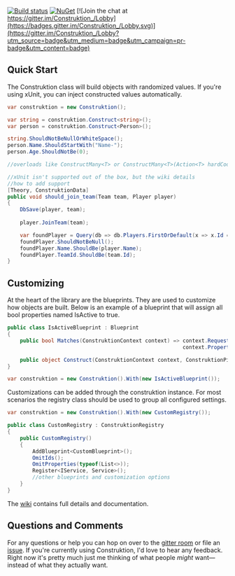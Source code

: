 [![Build status](https://ci.appveyor.com/api/projects/status/elx7hqdcjl9v46mf?svg=true)](https://ci.appveyor.com/project/JoeGannon/construktion)
[![NuGet](http://img.shields.io/nuget/v/Construktion.svg)](https://www.nuget.org/packages/Construktion/)
[![Join the chat at https://gitter.im/Construktion_/Lobby](https://badges.gitter.im/Construktion_/Lobby.svg)](https://gitter.im/Construktion_/Lobby?utm_source=badge&utm_medium=badge&utm_campaign=pr-badge&utm_content=badge)

Quick Start
---
The Construktion class will build objects with randomized values. If you're using xUnit, you can inject constructed 
values automatically. 

```c#
var construktion = new Construktion();

var string = construktion.Construct<string>();
var person = construktion.Construct<Person>();

string.ShouldNotBeNullOrWhiteSpace();
person.Name.ShouldStartWith("Name-");
person.Age.ShouldNotBe(0);

//overloads like ConstructMany<T> or ConstructMany<T>(Action<T> hardCodes) are available.

//xUnit isn't supported out of the box, but the wiki details
//how to add support
[Theory, ConstruktionData]
public void should_join_team(Team team, Player player)
{
    DbSave(player, team);
    
    player.JoinTeam(team);

    var foundPlayer = Query(db => db.Players.FirstOrDefault(x => x.Id == player.Id));
    foundPlayer.ShouldNotBeNull();
    foundPlayer.Name.ShouldBe(player.Name);
    foundPlayer.TeamId.ShouldBe(team.Id);
}
```

Customizing
---
At the heart of the library are the blueprints. They are used to customize how 
objects are built. Below is an example of a blueprint that will assign all bool
properties named IsActive to true.

```c#
public class IsActiveBlueprint : Blueprint
{
    public bool Matches(ConstruktionContext context) => context.RequestType == typeof(bool) &&
                                                        context.PropertyInfo?.Name == "IsActive";

    public object Construct(ConstruktionContext context, ConstruktionPipeline pipeline) => true;
}

var construktion = new Construktion().With(new IsActiveBlueprint());
```

Customizations can be added through the construktion instance. For most scenarios the registry class should be used to group all configured settings.

```c#
var construktion = new Construktion().With(new CustomRegistry());

public class CustomRegistry : ConstruktionRegistry
{
    public CustomRegistry()
    {
        AddBlueprint<CustomBlueprint>();
        OmitIds();
        OmitProperties(typeof(List<>));
        Register<IService, Service>();
        //other blueprints and customization options
    }   
}
```
The [wiki](https://github.com/Construktion/Construktion/wiki) contains full details and documentation. 

Questions and Comments
---
For any questions or help you can hop on over to the [gitter room](https://gitter.im/Construktion_/Lobby) or file an [issue](https://github.com/Construktion/Construktion/issues). If you're currently using Construktion, I'd love to hear any feedback. Right now it's pretty much just me thinking of what people *might* want—instead of what they actually want. 

